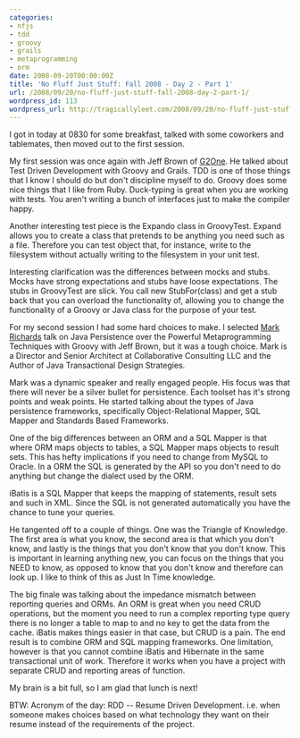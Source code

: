 ```yaml
---
categories:
- nfjs
- tdd
- groovy
- grails
- metaprogramming
- orm
date: 2008-09-20T00:00:00Z
title: 'No Fluff Just Stuff: Fall 2008 - Day 2 - Part 1'
url: /2008/09/20/no-fluff-just-stuff-fall-2008-day-2-part-1/
wordpress_id: 113
wordpress_url: http://tragicallyleet.com/2008/09/20/no-fluff-just-stuff-fall-2008-day-2-part-1/
---
```


I got in today at 0830 for some breakfast, talked with some coworkers and tablemates, then moved out to the first session.

My first session was once again with Jeff Brown of [G2One](http://g2one.com). He talked about Test Driven Development with Groovy and Grails. TDD is one of those things that I know I should do but don't discipline myself to do. Groovy does some nice things that I like from Ruby. Duck-typing is great when you are working with tests. You aren't writing a bunch of interfaces just to make the compiler happy.

Another interesting test piece is the Expando class in GroovyTest. Expand allows you to create a class that pretends to be anything you need such as a file. Therefore you can test object that, for instance, write to the filesystem without actually writing to the filesystem in your unit test.

Interesting clarification was the differences between mocks and stubs. Mocks have strong expectations and stubs have loose expectations. The stubs in GroovyTest are slick. You call new StubFor(class) and get a stub back that you can overload the functionality of, allowing you to change the functionality of a Groovy or Java class for the purpose of your test.

For my second session I had some hard choices to make. I selected [Mark Richards](http://wmrichards.com/) talk on Java Persistence over the Powerful Metaprogramming Techniques with Groovy with Jeff Brown, but it was a tough choice. Mark is a Director and Senior Architect at Collaborative Consulting LLC and the Author of Java Transactional Design Strategies.

Mark was a dynamic speaker and really engaged people. His focus was that there will never be a silver bullet for persistence. Each toolset has it's strong points and weak points. He started talking about the types of Java persistence frameworks, specifically Object-Relational Mapper, SQL Mapper and Standards Based Frameworks.

One of the big differences between an ORM and a SQL Mapper is that where ORM maps objects to tables, a SQL Mapper maps objects to result sets. This has hefty implications if you need to change from MySQL to Oracle. In a ORM the SQL is generated by the API so you don't need to do anything but change the dialect used by the ORM.

iBatis is a SQL Mapper that keeps the mapping of statements, result sets and such in XML. Since the SQL is not generated automatically you have the chance to tune your queries.

He tangented off to a couple of things. One was the Triangle of Knowledge. The first area is what you know, the second area is that which you don't know, and lastly is the things that you don't know that you don't know. This is important in learning anything new, you can focus on the things that you NEED to know, as opposed to know that you don't know and therefore can look up. I like to think of this as Just In Time knowledge.

The big finale was talking about the impedance mismatch between reporting queries and ORMs. An ORM is great when you need CRUD operations, but the moment you need to run a complex reporting type query there is no longer a table to map to and no key to get the data from the cache. iBatis makes things easier in that case, but CRUD is a pain. The end result is to combine ORM and SQL mapping frameworks. One limitation, however is that you cannot combine iBatis and Hibernate in the same transactional unit of work. Therefore it works when you have a project with separate CRUD and reporting areas of function.

My brain is a bit full, so I am glad that lunch is next!

BTW: Acronym of the day: RDD -- Resume Driven Development. i.e. when someone makes choices based on what technology they want on their resume instead of the requirements of the project.
